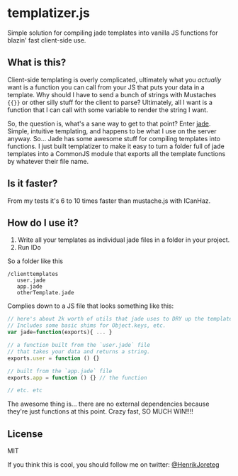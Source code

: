 # templatizer.js

Simple solution for compiling jade templates into vanilla JS functions for blazin' fast client-side use.

## What is this?

Client-side templating is overly complicated, ultimately what you *actually* want is a function you can call from your JS that puts your data in a template. Why should I have to send a bunch of strings with Mustaches `{{}}` or other silly stuff for the client to parse? Ultimately, all I want is a function that I can call with some variable to render the string I want.

So, the question is, what's a sane way to get to that point? Enter [jade](http://jade-lang.com). Simple, intuitive templating, and happens to be what I use on the server anyway. So... Jade has some awesome stuff for compiling templates into functions. I just built templatizer to make it easy to turn a folder full of jade templates into a CommonJS module that exports all the template functions by whatever their file name.

## Is it faster?
From my tests it's 6 to 10 times faster than mustache.js with ICanHaz.

## How do I use it?

1. Write all your templates as individual jade files in a folder in your project.
2. Run IDo


So a folder like this

```
/clienttemplates
   user.jade
   app.jade
   otherTemplate.jade
```

Complies down to a JS file that looks something like this:

```js
// here's about 2k worth of utils that jade uses to DRY up the template code a bit. 
// Includes some basic shims for Object.keys, etc.
var jade=function(exports){ ... }

// a function built from the `user.jade` file
// that takes your data and returns a string.
exports.user = function () {} 

// built from the `app.jade` file
exports.app = function () {} // the function 

// etc. etc
```

The awesome thing is... there are no external dependencies because they're just functions at this point. Crazy fast, SO MUCH WIN!!!!

## License

MIT

If you think this is cool, you should follow me on twitter: [@HenrikJoreteg](http://twitter.com/henrikjoreteg)